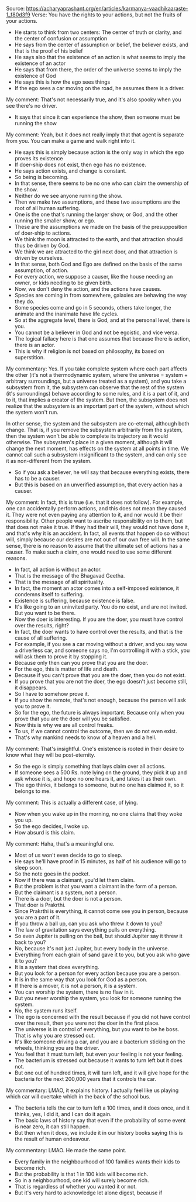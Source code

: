 Source: https://acharyaprashant.org/en/articles/karmanya-vaadhikaaraste-1_f80d3f9
Verse: You have the rights to your actions, but not the fruits of your actions.

- He starts to think from two centers: The center of truth or clarity, and the center of confusion or assumption
- He says from the center of assumption or belief, the believer exists, and that is the proof of his belief
- He says also that the existence of an action is what seems to imply the existence of an actor
- He says that from there, the order of the universe seems to imply the existence of God
- He says this is how the ego sees things
- If the ego sees a car moving on the road, he assumes there is a driver.

My comment: That's not necessarily true, and it's also spooky when you see there's no driver.

- It says that since it can experience the show, then someone must be running the show

My comment: Yeah, but it does not really imply that that agent is separate from you. You can make a game and walk right into it.

- He says this is simply because action is the only way in which the ego proves its existence
- If doer-ship does not exist, then ego has no existence.
- He says action exists, and change is constant.
- So being is becoming.
- In that sense, there seems to be no one who can claim the ownership of the show.
- Neither do we see anyone running the show.
- Then we make two assumptions, and these two assumptions are the root of all human suffering.
- One is the one that's running the larger show, or God, and the other running the smaller show, or ego.
- These are the assumptions we made on the basis of the presupposition of doer-ship to actions.
- We think the moon is attracted to the earth, and that attraction should thus be driven by God.
- We think we are attracted to the girl next door, and that attraction is driven by ourselves.
- In that sense, both God and Ego are defined on the basis of the same assumption, of action.
- For every action, we suppose a causer, like the house needing an owner, or kids needing to be given birth.
- Now, we don't deny the action, and the actions have causes.
- Species are coming in from somewhere, galaxies are behaving the way they do.
- Some species come and go in 5 seconds, others take longer, the animate and the inanimate have life cycles.
- So at the aggregate level, there is God, and at the personal level, there is you.
- You cannot be a believer in God and not be egoistic, and vice versa.
- The logical fallacy here is that one assumes that because there is action, there is an actor.
- This is why if religion is not based on philosophy, its based on superstition.

My commentary: Yes. If you take complete system where each part affects the other (it's not a thermodynamic system, where the universe = system + arbitrary surroundings, but a universe treated as a system), and you take a subsystem from it, the subsystem can observe that the rest of the system (it's surroundings) behave according to some rules, and it is a part of it, and to it, that implies a creator of the system. But then, the subsystem does not realize that the subsystem is an important part of the system, without which the system won't run.

In other sense, the system and the subsystem are co-eternal, although both change. That is, if you remove the subsystem arbitrarily from the system, then the system won't be able to complete its trajectory as it would otherwise. The subsystem's place in a given moment, although it will change the next moment, has effects on the system at all points in time. We cannot call such a subsystem insignificant to the system, and can only see it as non-different from the system.

- So if you ask a believer, he will say that because everything exists, there has to be a causer.
- But this is based on an unverified assumption, that every action has a causer.

My comment: In fact, this is true (i.e. that it does not follow). For example, one can accidentally perform actions, and this does not mean they caused it. They were not even paying any attention to it, and nor would it be their responsibility. Other people want to ascribe responsibility on to them, but that does not make it true. If they had their will, they would not have done it, and that's why it is an accident. In fact, all events that happen do so without will, simply because our desires are not out of our own free will. In the same sense, there is no reason to assume that the ultimate set of actions has a causer. To make such a claim, one would need to use some different reasons.

- In fact, all action is without an actor.
- That is the message of the Bhagavad Geetha.
- That is the message of all spirituality.
- In fact, the moment an actor comes into a self-imposed existence, it condemns itself to suffering.
- Existence is suffering, because existence is false.
- It's like going to an uninvited party. You do no exist, and are not invited. But you want to be there.
- Now the doer is interesting. If you are the doer, you must have control over the results, right?
- In fact, the doer wants to have control over the results, and that is the cause of all suffering.
- For example, if you see a car moving without a driver, and you say wow a driverless car, and someone says no, I'm controlling it with a stick, you will ask them to prove it by stopping it.
- Because only then can you prove that you are the doer.
- For the ego, this is matter of life and death.
- Because if you can't prove that you are the doer, then you do not exist.
- If you prove that you are not the doer, the ego doesn't just become still, it disappears.
- So I have to somehow prove it.
- If you show the remote, that's not enough, because the person will ask you to prove it.
- So for the ego, the future is always important. Because only when you prove that you are the doer will you be satisfied.
- Now this is why we are all control freaks. 
- To us, if we cannot control the outcome, then we do not even exist.
- That's why mankind needs to know of a heaven and a hell.

My comment: That's insightful. One's existence is rooted in their desire to know what they will be post-eternity.

- So the ego is simply something that lays claim over all actions.
- If someone sees a 500 Rs. note lying on the ground, they pick it up and ask whose it is, and hope no one hears it, and takes it as their own.
- The ego thinks, it belongs to someone, but no one has claimed it, so it belongs to me.

My comment: This is actually a different case, of lying.

- Now when you wake up in the morning, no one claims that they woke you up.
- So the ego decides, I woke up.
- How absurd is this claim.

My comment: Haha, that's a meaningful one.

- Most of us won't even decide to go to sleep.
- He says he'll have proof in 15 minutes, as half of his audience will go to sleep soon.
- So the note goes in the pocket.
- Now if there was a claimant, you'd let them claim.
- But the problem is that you want a claimant in the form of a person.
- But the claimant is a system, not a person.
- There is a doer, but the doer is not a person.
- That doer is Prakrthi.
- Since Prakrthi is everything, it cannot come see you in person, because you are a part of it.
- If you throw a ball up, can you ask who threw it down to you?
- The law of gravitation says everything pulls on everything. 
- So even Jupiter is pulling on the ball, but should Jupiter say it threw it back to you?
- No, because it's not just Jupiter, but every body in the universe.
- Everything from each grain of sand gave it to you, but you ask who gave it to you?
- It is a system that does everything.
- But you look for a person for every action because you are a person.
- It is in the same way that you look for God as a person.
- If there is a mover, it is not a person, it is a system.
- You can worship the system, there is no flaw in it.
- But you never worship the system, you look for someone running the system.
- No, the system runs itself.
- The ego is concerned with the result because if you did not have control over the result, then you were not the doer in the first place.
- The universe is in control of everything, but you want to be he boss. That is why you are stressed out.
- It's like someone driving a car, and you are a bacterium sticking on the wheels, thinking you are the driver.
- You feel that it must turn left, but even your feeling is not your feeling.
- The bacterium is stressed out because it wants to turn left but it does not.
- But one out of hundred times, it will turn left, and it will give hope for the bacteria for the next 200,000 years that it controls the car.

My commentary: LMAO, it explains history. I actually feel like us playing which car will overtake which in the back of the school bus.

- The bacteria tells the car to turn left a 100 times, and it does once, and it thinks, yes, I did it, and I can do it again.
- The basic laws of history say that even if the probability of some event is near zero, it can still happen.
- But then when it does, we include it in our history books saying this is the result of human endeavour.

My commentary: LMAO. He made the same point.

- Every family in the neighbourhood of 100 families wants their kids to become rich.
- But the probability is that 1 in 100 kids will become rich.
- So in a neighbourhood, one kid will surely become rich.
- That is regardless of whether you wanted it or not.
- But it's very hard to acknowledge let alone digest, because if 